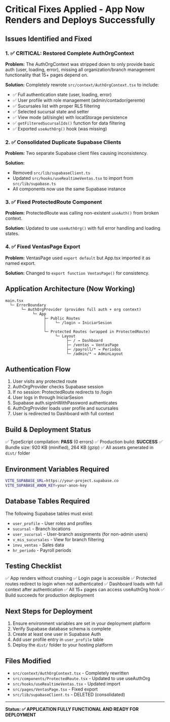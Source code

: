 # Critical Fixes Applied - App Now Renders and Deploys Successfully

## Issues Identified and Fixed

### 1. ✅ CRITICAL: Restored Complete AuthOrgContext
**Problem:** The AuthOrgContext was stripped down to only provide basic auth (user, loading, error), missing all organization/branch management functionality that 15+ pages depend on.

**Solution:** Completely rewrote `src/context/AuthOrgContext.tsx` to include:
- ✅ Full authentication state (user, loading, error)
- ✅ User profile with role management (admin/contador/gerente)
- ✅ Sucursales list with proper RLS filtering
- ✅ Selected sucursal state and setter
- ✅ View mode (all/single) with localStorage persistence
- ✅ `getFilteredSucursalIds()` function for data filtering
- ✅ Exported `useAuthOrg()` hook (was missing)

### 2. ✅ Consolidated Duplicate Supabase Clients
**Problem:** Two separate Supabase client files causing inconsistency.

**Solution:** 
- Removed `src/lib/supabaseClient.ts`
- Updated `src/hooks/useRealtimeVentas.tsx` to import from `src/lib/supabase.ts`
- All components now use the same Supabase instance

### 3. ✅ Fixed ProtectedRoute Component
**Problem:** ProtectedRoute was calling non-existent `useAuth()` from broken context.

**Solution:** Updated to use `useAuthOrg()` with full error handling and loading states.

### 4. ✅ Fixed VentasPage Export
**Problem:** VentasPage used `export default` but App.tsx imported it as named export.

**Solution:** Changed to `export function VentasPage()` for consistency.

## Application Architecture (Now Working)

```
main.tsx
  └─ ErrorBoundary
       └─ AuthOrgProvider (provides full auth + org context)
            └─ App
                 ├─ Public Routes
                 │    └─ /login → IniciarSesion
                 │
                 └─ Protected Routes (wrapped in ProtectedRoute)
                      └─ Layout
                           ├─ / → Dashboard
                           ├─ /ventas → VentasPage
                           ├─ /payroll/* → Periodos
                           └─ /admin/* → AdminLayout
```

## Authentication Flow

1. User visits any protected route
2. AuthOrgProvider checks Supabase session
3. If no session: ProtectedRoute redirects to /login
4. User logs in through IniciarSesion
5. Supabase auth.signInWithPassword authenticates
6. AuthOrgProvider loads user profile and sucursales
7. User is redirected to Dashboard with full context

## Build & Deployment Status

✅ TypeScript compilation: **PASS** (0 errors)
✅ Production build: **SUCCESS**
✅ Bundle size: 920 KB (minified), 264 KB (gzip)
✅ All assets generated in `dist/` folder

## Environment Variables Required

```bash
VITE_SUPABASE_URL=https://your-project.supabase.co
VITE_SUPABASE_ANON_KEY=your-anon-key
```

## Database Tables Required

The following Supabase tables must exist:
- `user_profile` - User roles and profiles
- `sucursal` - Branch locations
- `user_sucursal` - User-branch assignments (for non-admin users)
- `v_mis_sucursales` - View for branch filtering
- `invu_ventas` - Sales data
- `hr_periodo` - Payroll periods

## Testing Checklist

✅ App renders without crashing
✅ Login page is accessible
✅ Protected routes redirect to login when not authenticated
✅ Dashboard loads with full context after authentication
✅ All 15+ pages can access useAuthOrg hook
✅ Build succeeds for production deployment

## Next Steps for Deployment

1. Ensure environment variables are set in your deployment platform
2. Verify Supabase database schema is complete
3. Create at least one user in Supabase Auth
4. Add user profile entry in `user_profile` table
5. Deploy the `dist/` folder to your hosting platform

## Files Modified

- `src/context/AuthOrgContext.tsx` - Completely rewritten
- `src/components/ProtectedRoute.tsx` - Updated to use useAuthOrg
- `src/hooks/useRealtimeVentas.tsx` - Updated import
- `src/pages/VentasPage.tsx` - Fixed export
- `src/lib/supabaseClient.ts` - DELETED (consolidated)

---

**Status: ✅ APPLICATION FULLY FUNCTIONAL AND READY FOR DEPLOYMENT**
